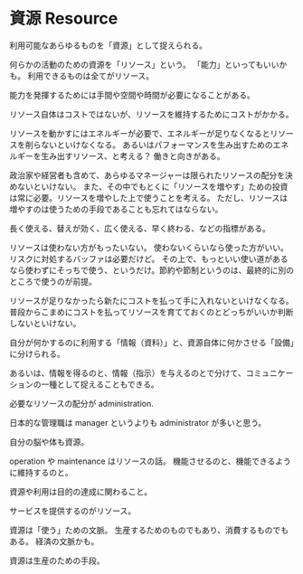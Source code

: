 # 資源 Resource

利用可能なあらゆるものを「資源」として捉えられる。

何らかの活動のための資源を「リソース」という。
「能力」といってもいいかも。
利用できるものは全てがリソース。

能力を発揮するためには手間や空間や時間が必要になることがある。

リソース自体はコストではないが、リソースを維持するためにコストがかかる。

リソースを動かすにはエネルギーが必要で、エネルギーが足りなくなるとリソースを削らないといけなくなる。
あるいはパフォーマンスを生み出すためのエネルギーを生み出すリソース、と考える？
働きと向きがある。

政治家や経営者も含めて、あらゆるマネージャーは限られたリソースの配分を決めないといけない。
また、その中でもとくに「リソースを増やす」ための投資は常に必要。リソースを増やした上で使うことを考える。
ただし、リソースは増やすのは使うための手段であることも忘れてはならない。

長く使える、替えが効く、広く使える、早く終わる、などの指標がある。

リソースは使わない方がもったいない。
使わないくらいなら使った方がいい。リスクに対処するバッファは必要だけど。
その上で、もっといい使い道があるなら使わずにそっちで使う、というだけ。節約や節制というのは、最終的に別のところで使うのが前提。

リソースが足りなかったら新たにコストを払って手に入れないといけなくなる。
普段からこまめにコストを払ってリソースを育てておくのとどっちがいいか判断しないといけない。

自分が何かするのに利用する「情報（資料）」と、資源自体に何かさせる「設備」に分けられる。

あるいは、情報を得るのと、情報（指示）を与えるのとで分けて、コミュニケーションの一種として捉えることもできる。

必要なリソースの配分が administration.

日本的な管理職は manager というよりも administrator が多いと思う。

自分の脳や体も資源。

operation や maintenance はリソースの話。
機能させるのと、機能できるように維持するのと。

資源や利用は目的の達成に関わること。

サービスを提供するのがリソース。

資源は「使う」ための文脈。
生産するためのものでもあり、消費するものでもある。
経済の文脈かも。

資源は生産のための手段。
